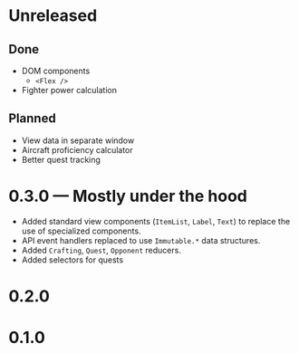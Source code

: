 
# Unreleased

## Done

* DOM components
  * `<Flex />`
* Fighter power calculation 

## Planned

* View data in separate window
* Aircraft proficiency calculator
* Better quest tracking

# 0.3.0 — Mostly under the hood

* Added standard view components (`ItemList`, `Label`, `Text`) to
  replace the use of specialized components.
* API event handlers replaced to use `Immutable.*` data structures.
* Added `Crafting`, `Quest`, `Opponent` reducers.
* Added selectors for quests

# 0.2.0

# 0.1.0
